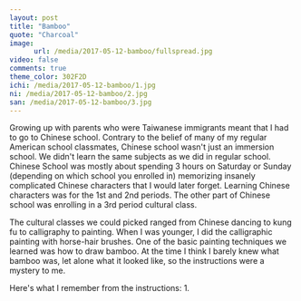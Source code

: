 ```yaml
---
layout: post
title: "Bamboo"
quote: "Charcoal"
image:
      url: /media/2017-05-12-bamboo/fullspread.jpg
video: false
comments: true
theme_color: 302F2D
ichi: /media/2017-05-12-bamboo/1.jpg
ni: /media/2017-05-12-bamboo/2.jpg
san: /media/2017-05-12-bamboo/3.jpg
---
```


Growing up with parents who were Taiwanese immigrants meant that I had to go to Chinese school.
Contrary to the belief of many of my regular American school classmates, Chinese school wasn't just
an immersion school. We didn't learn the same subjects as we did in regular school.
Chinese School was mostly about spending 3 hours on Saturday or Sunday (depending on 
which school you enrolled in) memorizing insanely complicated Chinese characters
that I would later forget. Learning Chinese characters was for the 1st and 2nd periods. 
The other part of Chinese school was enrolling in a 3rd period cultural class.


The cultural classes we could picked ranged from Chinese dancing to kung fu to calligraphy to painting. 
When I was younger, I did the calligraphic painting with horse-hair brushes. One of the basic painting
techniques we learned was how to draw bamboo. At the time I think I barely knew what bamboo was, let alone
what it looked like, so the instructions were a mystery to me. 

Here's what I remember from the instructions: 
1. 
